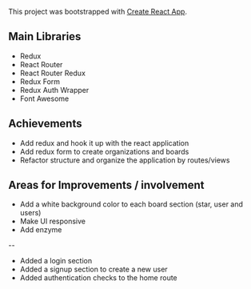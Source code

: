 This project was bootstrapped with [Create React App](https://github.com/facebookincubator/create-react-app).

## Main Libraries

* Redux
* React Router
* React Router Redux
* Redux Form
* Redux Auth Wrapper
* Font Awesome

## Achievements

* Add redux and hook it up with the react application
* Add redux form to create organizations and boards
* Refactor structure and organize the application by routes/views

## Areas for Improvements / involvement

* Add a white background color to each board section (star, user and users)
* Make UI responsive
* Add enzyme

--

* Added a login section
* Added a signup section to create a new user
* Added authentication checks to the home route 